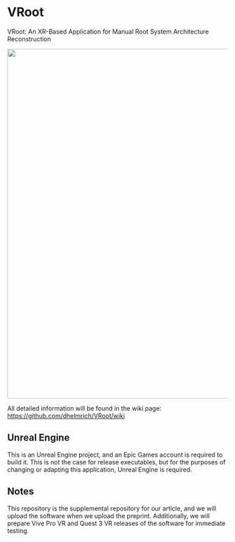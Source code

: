 # VRoot
VRoot: An XR-Based Application for Manual Root System Architecture Reconstruction

<img src="https://github.com/dhelmrich/VRoot/assets/9272590/a51a32bb-3c67-4a2b-8753-4b5f7180ccaa" width="800px" />

All detailed information will be found in the wiki page: https://github.com/dhelmrich/VRoot/wiki

## Unreal Engine

This is an Unreal Engine project, and an Epic Games account is required to build it. This is not the case for release executables, but for the purposes of changing or adapting this application, Unreal Engine is required.

## Notes

This repository is the supplemental repository for our article, and we will upload the software when we upload the preprint.
Additionally, we will prepare Vive Pro VR and Quest 3 VR releases of the software for immediate testing.
